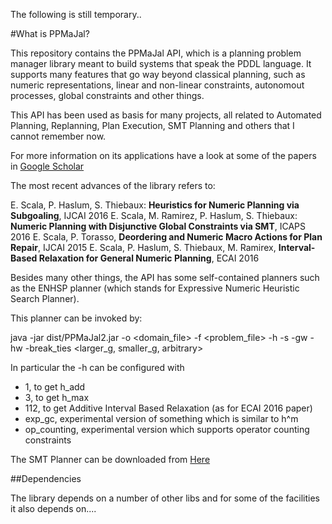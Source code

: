 The following is still temporary..

#What is PPMaJal?

This repository contains the PPMaJal API, which is a planning problem manager library meant to build systems that speak the PDDL language. It supports many features that go way beyond classical planning, such as numeric representations, linear and non-linear constraints, autonomout processes, global constraints and other things.

This API has been used as basis for many projects, all related to Automated Planning, Replanning, Plan Execution, SMT Planning and others that I cannot remember now.

For more information on its applications have a look at some of the papers in [Google Scholar](https://scholar.google.com.au/citations?user=lgfpklAAAAAJ&hl=en)

The most recent advances of the library refers to:

E. Scala, P. Haslum, S. Thiebaux: **Heuristics for Numeric Planning via Subgoaling**, IJCAI 2016
E. Scala, M. Ramirez, P. Haslum, S. Thiebaux: **Numeric Planning with Disjunctive Global Constraints via SMT**, ICAPS 2016
E. Scala, P. Torasso, **Deordering and Numeric Macro Actions for Plan Repair**, IJCAI 2015
E. Scala, P. Haslum, S. Thiebaux, M. Ramirex, **Interval-Based Relaxation for General Numeric Planning**, ECAI 2016



Besides many other things, the API has some self-contained planners such as the ENHSP planner (which stands for Expressive Numeric Heuristic Search Planner).

This planner can be invoked by:

java -jar dist/PPMaJal2.jar -o <domain_file> -f <problem_file> -h <configuration> -s <search-strategy> -gw <weight for the g-values> -hw <weight for the h-values> -break_ties <larger_g, smaller_g, arbitrary>

In particular the -h can be configured with

- 1, to get h_add
- 3, to get h_max
- 112, to get Additive Interval Based Relaxation (as for ECAI 2016 paper)
- exp_gc, experimental version of something which is similar to h^m
- op_counting, experimental version which supports operator counting constraints


The SMT Planner can be downloaded from [Here](https://bitbucket.org/enricode/springroll-smt-hybrid-planner)

##Dependencies

The library depends on a number of other libs and for some of the facilities it also depends on....